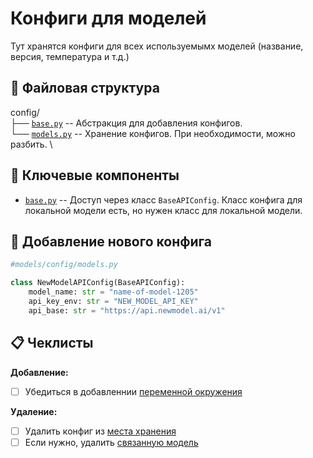 # Конфиги для моделей
Тут хранятся конфиги для всех используемымх моделей (название, версия, температура и т.д.)

## 📁 Файловая структура
config/\
├── [`base.py`](base.py) -- Абстракция для добавления конфигов. \
└── [`models.py`](models.py) -- Хранение конфигов. При необходимости, можно разбить. \

## 🧩 Ключевые компоненты
- [`base.py`](base.py) -- Доступ через класс `BaseAPIConfig`. Класс конфига для локальной модели есть, но нужен класс для локальной модели. 

## 🎨 Добавление нового конфига
```python
#models/config/models.py

class NewModelAPIConfig(BaseAPIConfig):
    model_name: str = "name-of-model-1205"
    api_key_env: str = "NEW_MODEL_API_KEY"
    api_base: str = "https://api.newmodel.ai/v1"

```

## 📋 Чеклисты

**Добавление:**
- [ ] Убедиться в добавленнии [переменной окружения](../config/README.md#-чеклисты)

**Удаление:**
- [ ] Удалить конфиг из [места хранения](./models.py)
- [ ] Если нужно, удалить [связанную модель](../README.md#-чеклисты)